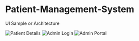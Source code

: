 # Patient-Management-System

UI Sample or Architecture

<!--<img src = "https://github.com/jaigora24/Patient-Management-System/blob/main/img/1.png" alt="Home Page">-->
<img src = "https://github.com/jaigora24/Patient-Management-System/blob/main/img/PatientPortal.png" alt="Patient Details">
<img src = "https://github.com/jaigora24/Patient-Management-System/blob/main/img/AdminLogin.png" alt="Admin Login">
<img src = "https://github.com/jaigora24/Patient-Management-System/blob/main/img/AdminPortal.png" alt="Admin Portal">

